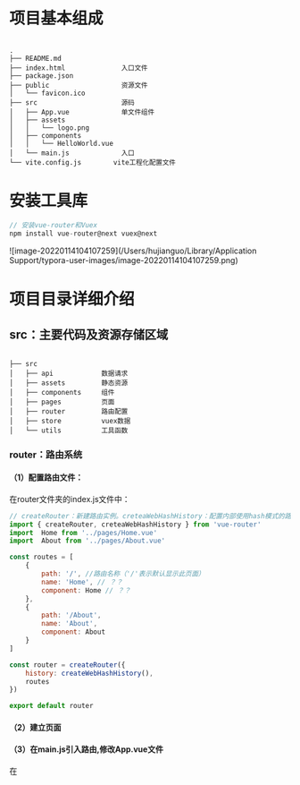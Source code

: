 # 项目基本组成

```

.
├── README.md
├── index.html           	入口文件
├── package.json
├── public               	资源文件
│   └── favicon.ico
├── src                  	源码
│   ├── App.vue          	单文件组件
│   ├── assets
│   │   └── logo.png
│   ├── components   
│   │   └── HelloWorld.vue
│   └── main.js          	入口
└── vite.config.js        vite工程化配置文件
```



# 安装工具库

```javascript
// 安装vue-router和Vuex
npm install vue-router@next vuex@next
```

![image-20220114104107259](/Users/hujianguo/Library/Application Support/typora-user-images/image-20220114104107259.png)



# 项目目录详细介绍

## src：主要代码及资源存储区域

```

├── src
│   ├── api            数据请求
│   ├── assets         静态资源
│   ├── components     组件
│   ├── pages          页面
│   ├── router         路由配置
│   ├── store          vuex数据
│   └── utils          工具函数
```

### router：路由系统

#### （1）配置路由文件：

在router文件夹的index.js文件中：

```javascript
// createRouter：新建路由实例。creteaWebHashHistory：配置内部使用hash模式的路由，即url上通过#来区分
import { createRouter, creteaWebHashHistory } from 'vue-router'
import  Home from '../pages/Home.vue'
import  About from '../pages/About.vue'

const routes = [
    {
        path: '/', //路由名称（'/'表示默认显示此页面）
        name: 'Home', // ？？
        component: Home // ？？
    },
    {
        path: '/About',
        name: 'About',
        component: About
    }
]

const router = createRouter({
    history: createWebHashHistory(),
    routes
})

export default router
```

#### （2）建立页面

#### （3）在main.js引入路由,修改App.vue文件



在 <script setup> 语法中，我们使用引入的 ref 函数包裹数字，返回的 count 变量就是响应式的数据，使用 add 函数实现数字的修改。需要注意的是，对于 ref 返回的响应式数据，我们需要修改 .value 才能生效，而在 <script setup> 标签内定义的变量和函数，都可以在模板中直接使用。

使用 Composition API 的逻辑来拆分代码，把一个功能相关的数据和方法都维护在一起。



# 文件加载顺序

```javascript
https://virtual.uplus.com/file:///data/user/0/com.haier.uhome.uplus/app_test-uplus-resource/mPaaS/wash_unNetwork%401.10.2/wash_unNetwork/index.html?prodNo=CE0JPJ00H&deviceType=null&deviceNetType=nonNetDevice&isDeviceResource=1&deviceName=%E6%BB%9A%E7%AD%92%E6%B4%97%E8%A1%A3%E6%9C%BA5&devicemac=CE0JPJ00H00TNL8V0763&typeid=null&model=EG100B129W&devAppName=%E6%BB%9A%E7%AD%92%E6%B4%97%E8%A1%A3%E6%9C%BA5&deviceLoca=%E6%B4%97%E6%BC%B1%E9%97%B4&brand=%E6%B5%B7%E5%B0%94&class2=%E6%BB%9A%E7%AD%92%E6%B4%97%E8%A1%A3%E6%9C%BA&devNo=CE0JPJ00H&category=%E6%99%BA%E8%83%BD&hybrid_navbar_hidden=true&appId=MB-UZHSH-0000&appVersion=7.7.0&isowner=1&showclean=0&deviceId=CE0JPJ00H00TNL8V0763&serverResourceVersion=1.10.2&resUpgradeMonitor=wash_unNetwork#/
```



## 1.index.html

（1）入口文件是index.html

（2）JavaScript文件的加载不会占用此文件代码的解析

![image-20220120011318336](/Users/hujianguo/Library/Application Support/typora-user-images/image-20220120011318336.png)



## 2.main.js

分为两大部分：外部引入的函数、变量；自身文件中编写的代码

### （1）外部引入的函数、变量

```javascript
import { createApp } from 'vue'
import App from './App.vue'
import router from './router/index'
// import router2 from './router/index'
import { tool_1, tool_1_data1 } from './utils/tool-1.js'
import { tool_2 } from './utils/tool-2.js'
import { tool_3 } from './utils/tool-3.js'
```

![image-20220120012049312](/Users/hujianguo/Library/Application Support/typora-user-images/image-20220120012049312.png)

在main.js中，import无论放在哪里，都会先执行，且引入的文件中的代码也会先于main.js自身文件中编写的代码执行。

### （2) 自身文件中编写的代码

```javascript
console.log('main.js--createApp--前')
createApp(App).use(router).mount('#app')
console.log('main.js--createApp--后')
```

![image-20220120011955093](/Users/hujianguo/Library/Application Support/typora-user-images/image-20220120011955093.png)

自身文件中编写的代码会在import完成之后再执行。



![image-20220120012359883](/Users/hujianguo/Library/Application Support/typora-user-images/image-20220120012359883.png)

注意：引入文件中耗时长的任务不会一直占用主线程，详见tool-1.js

项目中使用的是ESModule导入，使用CommonJS会报错，应该是vite没有做处理。在webpack环境中，ESModule和CommonJS均可使用。浏览器支持ESModule，但是CommonJS在Node环境可用。

ESModule和CommonJS具体使用和原理之后再介绍。

## 3.App.vue

```javascript
createApp(App).use(router).mount('#app')
```

先执行App.vue

![image-20220120013446608](/Users/hujianguo/Library/Application Support/typora-user-images/image-20220120013446608.png)

通过点击router-link标签，修改路由，切换router-view组件显示的内容。

![image-20220120014118653](/Users/hujianguo/Library/Application Support/typora-user-images/image-20220120014118653.png)

![image-20220120014156200](/Users/hujianguo/Library/Application Support/typora-user-images/image-20220120014156200.png)

## 4.Home.vue（Vue3生命周期）

# Vue3生命周期

setup在其他生命周期函数之前，也在data等之前

https://juejin.cn/post/6945606524987244558

